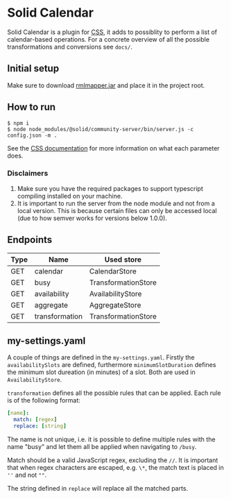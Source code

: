 # Solid Calendar

Solid Calendar is a plugin for [CSS](https://github.com/solid/community-server), it adds to possiblity to perform a list of calendar-based operations. For a concrete overview of all the possible transformations and conversions see `docs/`.

## Initial setup

Make sure to download [rmlmapper.jar](https://github.com/RMLio/rmlmapper-java/releases) and place it in the project root.

## How to run

```
$ npm i
$ node node_modules/@solid/community-server/bin/server.js -c config.json -m .
```

See the [CSS documentation](https://github.com/solid/community-server#configuring-the-server) for more information on what each parameter does.

### Disclaimers

1. Make sure you have the required packages to support typescript compiling installed on your machine.
2. It is important to run the server from the node module and not from a local version. This is because certain files can only be accessed local (due to how semver works for versions below 1.0.0).

## Endpoints

| Type | Name           | Used store          |
| ---- | -------------- | ------------------- |
| GET  | calendar       | CalendarStore       |
| GET  | busy           | TransformationStore |
| GET  | availability   | AvailabilityStore   |
| GET  | aggregate      | AggregateStore      |
| GET  | transformation | TransformationStore |

## my-settings.yaml

A couple of things are defined in the `my-settings.yaml`. Firstly the `availabilitySlots` are defined, furthermore `minimumSlotDuration` defines the minimum slot dureation (in minutes) of a slot. Both are used in `AvailabilityStore`.

`transformation` defines all the possible rules that can be applied. Each rule is of the following format:

```yaml
[name]:
  match: [regex]
  replace: [string]
```

The name is not unique, i.e. it is possible to define multiple rules with the name "busy" and let them all be applied when navigating to `/busy`.

Match should be a valid JavaScript regex, excluding the `//`. It is important that when regex characters are escaped, e.g. `\*`, the match text is placed in `''` and not `""`.

The string defined in `replace` will replace all the matched parts.
